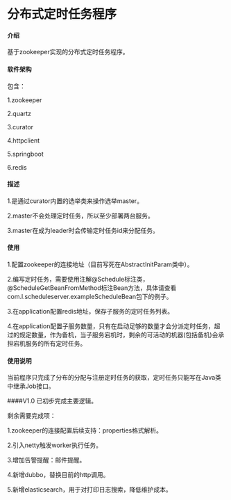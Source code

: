 # 分布式定时任务程序

#### 介绍
基于zookeeper实现的分布式定时任务程序。

#### 软件架构
包含：

1.zookeeper

2.quartz

3.curator

4.httpclient

5.springboot

6.redis

#### 描述
1.是通过curator内置的选举类来操作选举master。

2.master不会处理定时任务，所以至少部署两台服务。

3.master在成为leader时会传输定时任务id来分配任务。

#### 使用
1.配置zookeeper的连接地址（目前写死在AbstractInitParam类中）。

2.编写定时任务，需要使用注解@Schedule标注类，@ScheduleGetBeanFromMethod标注Bean方法，具体请查看com.l.scheduleserver.exampleScheduleBean包下的例子。

3.在application配置redis地址，保存子服务的定时任务列表。

4.在application配置子服务数量，只有在启动足够的数量才会分派定时任务，超过的规定数量，作为备机，当子服务宕机时，剩余的可活动的机器(包括备机)会承担宕机服务的所有定时任务。

#### 使用说明
当前程序只完成了分布的分配与注册定时任务的获取，定时任务只能写在Java类中继承Job接口。

####V1.0
已初步完成主要逻辑。

剩余需要完成项：

1.zookeeper的连接配置后续支持：properties格式解析。

2.引入netty触发worker执行任务。

3.增加告警提醒：邮件提醒。

4.新增dubbo，替换目前的http调用。

5.新增elasticsearch，用于对打印日志搜索，降低维护成本。